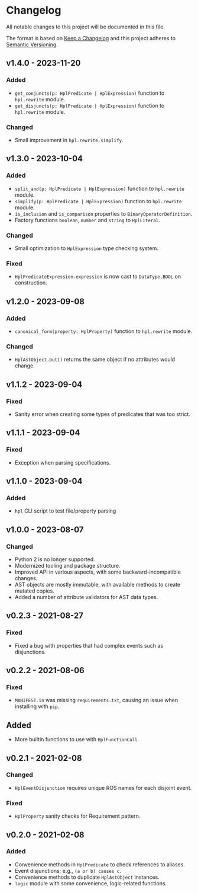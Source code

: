 # Changelog
All notable changes to this project will be documented in this file.

The format is based on [Keep a Changelog](http://keepachangelog.com/en/1.0.0/)
and this project adheres to [Semantic Versioning](http://semver.org/spec/v2.0.0.html).

## v1.4.0 - 2023-11-20
### Added
- `get_conjuncts(p: HplPredicate | HplExpression)` function to `hpl.rewrite` module.
- `get_disjuncts(p: HplPredicate | HplExpression)` function to `hpl.rewrite` module.

### Changed
- Small improvement in `hpl.rewrite.simplify`.

## v1.3.0 - 2023-10-04
### Added
- `split_and(p: HplPredicate | HplExpression)` function to `hpl.rewrite` module.
- `simplify(p: HplPredicate | HplExpression)` function to `hpl.rewrite` module.
- `is_inclusion` and `is_comparison` properties to `BinaryOperatorDefinition`.
- Factory functions `boolean`, `number` and `string` to `HplLiteral`.

### Changed
- Small optimization to `HplExpression` type checking system.

### Fixed
- `HplPredicateExpression.expression` is now cast to `DataType.BOOL` on construction.

## v1.2.0 - 2023-09-08
### Added
- `canonical_form(property: HplProperty)` function to `hpl.rewrite` module.

### Changed
- `HplAstObject.but()` returns the same object if no attributes would change.

## v1.1.2 - 2023-09-04
### Fixed
- Sanity error when creating some types of predicates that was too strict.

## v1.1.1 - 2023-09-04
### Fixed
- Exception when parsing specifications.

## v1.1.0 - 2023-09-04
### Added
- `hpl` CLI script to test file/property parsing

## v1.0.0 - 2023-08-07
### Changed
- Python 2 is no longer supported.
- Modernized tooling and package structure.
- Improved API in various aspects, with some backward-incompatible changes.
- AST objects are mostly immutable, with available methods to create mutated copies.
- Added a number of attribute validators for AST data types.

## v0.2.3 - 2021-08-27
### Fixed
- Fixed a bug with properties that had complex events such as disjunctions.

## v0.2.2 - 2021-08-06
### Fixed
- `MANIFEST.in` was missing `requirements.txt`, causing an issue when installing with `pip`.

## Added
- More builtin functions to use with `HplFunctionCall`.

## v0.2.1 - 2021-02-08
### Changed
- `HplEventDisjunction` requires unique ROS names for each disjoint event.

### Fixed
- `HplProperty` sanity checks for Requirement pattern.

## v0.2.0 - 2021-02-08
### Added
- Convenience methods in `HplPredicate` to check references to aliases.
- Event disjunctions; e.g., `(a or b) causes c`.
- Convenience methods to duplicate `HplAstObject` instances.
- `logic` module with some convenience, logic-related functions.

